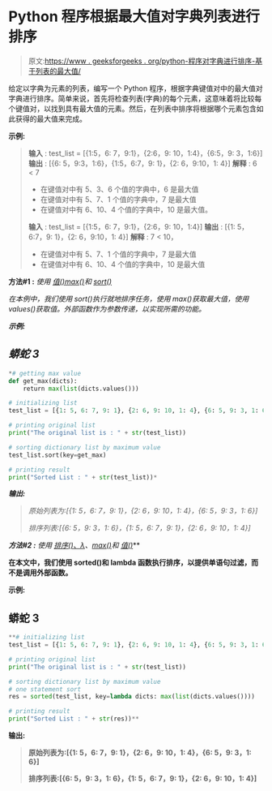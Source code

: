 # Python 程序根据最大值对字典列表进行排序

> 原文:[https://www . geeksforgeeks . org/python-程序对字典进行排序-基于列表的最大值/](https://www.geeksforgeeks.org/python-program-to-sort-a-dictionary-list-based-on-the-maximum-value/)

给定以字典为元素的列表，编写一个 Python 程序，根据字典键值对中的最大值对字典进行排序。简单来说，首先将检查列表(字典)的每个元素，这意味着将比较每个键值对，以找到具有最大值的元素。然后，在列表中排序将根据哪个元素包含如此获得的最大值来完成。

**示例:**

> **输入** : test_list = [{1:5，6: 7，9:1}，{2:6，9: 10，1:4}，{6:5，9: 3，1:6}]
> **输出** : [{6: 5，9:3，1:6}，{1:5，6:7，9: 1}，{2: 6，9:10，1: 4}]
> **解释** : 6 < 7
> 
> *   在键值对中有 5、3、6 个值的字典中，6 是最大值
> *   在键值对中有 5、7、1 个值的字典中，7 是最大值
> *   在键值对中有 6、10、4 个值的字典中，10 是最大值。
> 
> **输入** : test_list = [{1:5，6: 7，9:1}，{2:6，9: 10，1:4}]
> **输出** : [{1: 5，6:7，9: 1}，{2: 6，9:10，1: 4}]
> **解释** : 7 < 10，
> 
> *   在键值对中有 5、7、1 个值的字典中，7 是最大值
> *   在键值对中有 6、10、4 个值的字典中，10 是最大值

**方法#1 :** *使用* [*值()*](https://www.geeksforgeeks.org/python-dictionary-values/)*[*max()*](https://www.geeksforgeeks.org/max-min-python/)和 [*sort()*](https://www.geeksforgeeks.org/sort-in-python/)*

*在本例中，我们使用 sort()执行就地排序任务，使用 max()获取最大值，使用 values()获取值。外部函数作为参数传递，以实现所需的功能。* 

***示例:***

## *蟒蛇 3*

```py
*# getting max value
def get_max(dicts):
    return max(list(dicts.values()))

# initializing list
test_list = [{1: 5, 6: 7, 9: 1}, {2: 6, 9: 10, 1: 4}, {6: 5, 9: 3, 1: 6}]

# printing original list
print("The original list is : " + str(test_list))

# sorting dictionary list by maximum value
test_list.sort(key=get_max)

# printing result
print("Sorted List : " + str(test_list))*
```

***输出:***

> *原始列表为:[{1: 5，6: 7，9: 1}，{2: 6，9: 10，1: 4}，{6: 5，9: 3，1: 6}]*
> 
> *排序列表:[{6: 5，9: 3，1: 6}，{1: 5，6: 7，9: 1}，{2: 6，9: 10，1: 4}]*

***方法#2 :** *使用* [*排序()、*](https://www.geeksforgeeks.org/sorted-function-python/)*[*λ*](https://www.geeksforgeeks.org/python-lambda/)*、*[*max()*](https://www.geeksforgeeks.org/max-min-python/)*和* [*值()*](https://www.geeksforgeeks.org/python-dictionary-values/)**

**在本文中，我们使用 sorted()和 lambda 函数执行排序，以提供单语句过滤，而不是调用外部函数。**

****示例:****

## **蟒蛇 3**

```py
**# initializing list
test_list = [{1: 5, 6: 7, 9: 1}, {2: 6, 9: 10, 1: 4}, {6: 5, 9: 3, 1: 6}]

# printing original list
print("The original list is : " + str(test_list))

# sorting dictionary list by maximum value
# one statement sort
res = sorted(test_list, key=lambda dicts: max(list(dicts.values())))

# printing result
print("Sorted List : " + str(res))**
```

****输出:****

> **原始列表为:[{1: 5，6: 7，9: 1}，{2: 6，9: 10，1: 4}，{6: 5，9: 3，1: 6}]**
> 
> **排序列表:[{6: 5，9: 3，1: 6}，{1: 5，6: 7，9: 1}，{2: 6，9: 10，1: 4}]**
